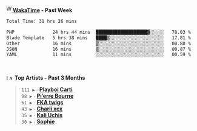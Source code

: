 <img src="https://github.com/dxnter/dxnter/assets/17434202/67b21fa4-d36d-46f9-9dec-f23d976b00ef" alt="WakaTime Logo" width="14" height="18"/><a href="https://wakatime.com/@dxnter" target="_blank"><strong> WakaTime</strong></a><strong> - Past Week</strong>

<!--START_SECTION:waka-->

```txt
Total Time: 31 hrs 26 mins

PHP              24 hrs 44 mins  ███████████████████▓░░░░░   78.03 %
Blade Template   5 hrs 38 mins   ████▒░░░░░░░░░░░░░░░░░░░░   17.81 %
Other            16 mins         ▒░░░░░░░░░░░░░░░░░░░░░░░░   00.88 %
JSON             16 mins         ▒░░░░░░░░░░░░░░░░░░░░░░░░   00.87 %
YAML             11 mins         ░░░░░░░░░░░░░░░░░░░░░░░░░   00.59 %
```

<!--END_SECTION:waka-->

<br/>

<!--START_LASTFM_ARTISTS:{"period": "3month", "rows": 6}-->
<a href="https://last.fm" target="_blank"><img src="https://user-images.githubusercontent.com/17434202/215290617-e793598d-d7c9-428f-9975-156db1ba89cc.svg" alt="Last.fm Logo" width="18" height="13"/></a> **Top Artists - Past 3 Months**

> `111 ▶️` ∙ **[Playboi Carti](https://www.last.fm/music/Playboi+Carti)**<br/>
> `98 ▶️` ∙ **[Pi’erre Bourne](https://www.last.fm/music/Pi%E2%80%99erre+Bourne)**<br/>
> `61 ▶️` ∙ **[FKA twigs](https://www.last.fm/music/FKA+twigs)**<br/>
> `43 ▶️` ∙ **[Charli xcx](https://www.last.fm/music/Charli+xcx)**<br/>
> `35 ▶️` ∙ **[Kali Uchis](https://www.last.fm/music/Kali+Uchis)**<br/>
> `30 ▶️` ∙ **[Sophie](https://www.last.fm/music/Sophie)**<br/>
<!--END_LASTFM_ARTISTS-->
